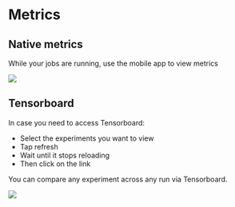 # Metrics

## Native metrics

While your jobs are running, use the mobile app to view metrics

![](../../../.gitbook/assets/metrics.gif)



## Tensorboard

In case you need to access Tensorboard:

* Select the experiments you want to view
* Tap refresh
* Wait until it stops reloading
* Then click on the link

You can compare any experiment across any run via Tensorboard.

![](../../../.gitbook/assets/tensorboard%20%282%29.gif)

